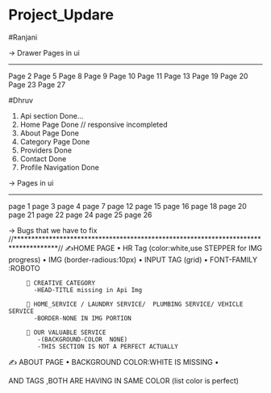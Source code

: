 # Project_Updare
#Ranjani
 
-> Drawer Pages in ui
_____________________________________
Page 2
Page 5
Page 8
Page 9
Page 10
Page 11
Page 13
Page 19
Page 20
Page 23
Page 27
 
 

#Dhruv
1. Api section Done...
2. Home Page Done // responsive incompleted
3. About Page Done 
4. Category Page Done
5. Providers Done
6. Contact Done
7. Profile Navigation Done

-> Pages in ui
_____________________________________
page 1
page 3
page 4
page 7
page 12
page 15
page 16
page 18
page 20
page 21
page 22
page 24
page 25
page 26


-> Bugs that we have to fix
//************************************************************************************//
✍️HOME PAGE
   • HR Tag (color:white,use STEPPER for IMG progress)
   • IMG (border-radious:10px)
   • INPUT TAG (grid)
   • FONT-FAMILY :ROBOTO 
     
   
         📌 CREATIVE CATEGORY 
           -HEAD-TITLE missing in Api Img
           
         📌 HOME_SERVICE / LAUNDRY SERVICE/  PLUMBING SERVICE/ VEHICLE SERVICE
           -BORDER-NONE IN IMG PORTION
           
         📌 OUR VALUABLE SERVICE
            -(BACKGROUND-COLOR  NONE)
            -THIS SECTION IS NOT A PERFECT ACTUALLY
            
            
            
  
 ✍️ ABOUT PAGE
     • BACKGROUND COLOR:WHITE IS  MISSING
     • <p> AND <LIST> TAGS ,BOTH ARE HAVING IN SAME COLOR (list color is perfect)
     
 
            
